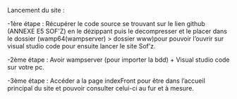 Lancement du site :

-1ère étape : 
Récupérer le code source se trouvant sur le lien github (ANNEXE E5 SOF'Z) en le dézippant puis le decompresser et le placer dans le dossier (wamp64(wampserver) > dossier www)pour pouvoir l’ouvrir sur visual studio code pour ensuite lancer le site Sof’z.

-2ème étape :
Avoir wampserver (pour importer la bdd) + Visual studio code sur votre pc.

-3ème étape : 
Accéder a la page indexFront pour être dans l’accueil principal du site et pouvoir consulter celui-ci au fur et à mesure.
